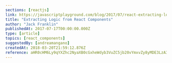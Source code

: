 ```yaml
---
sections: [reactjs]
link: https://javascriptplayground.com/blog/2017/07/react-extracting-logic/
title: "Extracting Logic from React Components"
author: "Jack Franklin"
publishedAt: 2017-07-17T00:00:00.000Z
type: [article]
topics: [react_components]
suggestedBy: [andreamangano]
createdAt: 2018-03-20T21:59:12.876Z
reference: aHR0cHM6Ly9qYXZhc2NyaXB0cGxheWdyb3VuZC5jb20vYmxvZy8yMDE3LzA3L3JlYWN0LWV4dHJhY3RpbmctbG9naWMv
---
```


